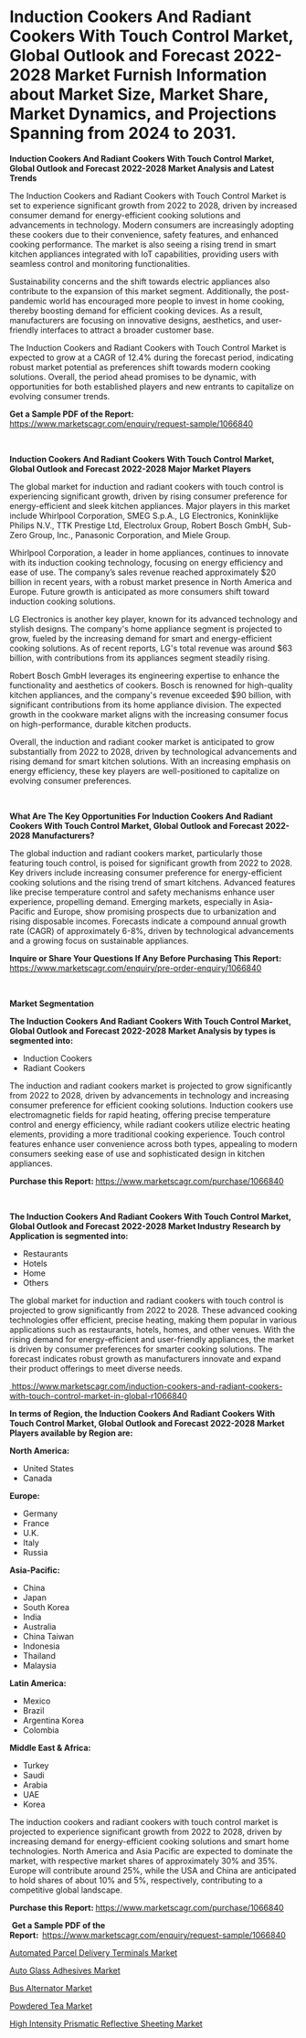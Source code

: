 <p><h1>Induction Cookers And Radiant Cookers With Touch Control Market, Global Outlook and Forecast 2022-2028 Market Furnish Information about Market Size, Market Share, Market Dynamics, and Projections Spanning from 2024 to 2031.</h1></p><p><strong>Induction Cookers And Radiant Cookers With Touch Control Market, Global Outlook and Forecast 2022-2028 Market Analysis and Latest Trends</strong></p>
<p><p>The Induction Cookers and Radiant Cookers with Touch Control Market is set to experience significant growth from 2022 to 2028, driven by increased consumer demand for energy-efficient cooking solutions and advancements in technology. Modern consumers are increasingly adopting these cookers due to their convenience, safety features, and enhanced cooking performance. The market is also seeing a rising trend in smart kitchen appliances integrated with IoT capabilities, providing users with seamless control and monitoring functionalities.</p><p>Sustainability concerns and the shift towards electric appliances also contribute to the expansion of this market segment. Additionally, the post-pandemic world has encouraged more people to invest in home cooking, thereby boosting demand for efficient cooking devices. As a result, manufacturers are focusing on innovative designs, aesthetics, and user-friendly interfaces to attract a broader customer base.</p><p>The Induction Cookers and Radiant Cookers with Touch Control Market is expected to grow at a CAGR of 12.4% during the forecast period, indicating robust market potential as preferences shift towards modern cooking solutions. Overall, the period ahead promises to be dynamic, with opportunities for both established players and new entrants to capitalize on evolving consumer trends.</p></p>
<p><strong>Get a Sample PDF of the Report:&nbsp;</strong> <a href="https://www.marketscagr.com/enquiry/request-sample/1066840">https://www.marketscagr.com/enquiry/request-sample/1066840</a></p>
<p>&nbsp;</p>
<p><strong>Induction Cookers And Radiant Cookers With Touch Control Market, Global Outlook and Forecast 2022-2028 Major Market Players</strong></p>
<p><p>The global market for induction and radiant cookers with touch control is experiencing significant growth, driven by rising consumer preference for energy-efficient and sleek kitchen appliances. Major players in this market include Whirlpool Corporation, SMEG S.p.A., LG Electronics, Koninklijke Philips N.V., TTK Prestige Ltd, Electrolux Group, Robert Bosch GmbH, Sub-Zero Group, Inc., Panasonic Corporation, and Miele Group.</p><p>Whirlpool Corporation, a leader in home appliances, continues to innovate with its induction cooking technology, focusing on energy efficiency and ease of use. The company’s sales revenue reached approximately $20 billion in recent years, with a robust market presence in North America and Europe. Future growth is anticipated as more consumers shift toward induction cooking solutions.</p><p>LG Electronics is another key player, known for its advanced technology and stylish designs. The company's home appliance segment is projected to grow, fueled by the increasing demand for smart and energy-efficient cooking solutions. As of recent reports, LG's total revenue was around $63 billion, with contributions from its appliances segment steadily rising.</p><p>Robert Bosch GmbH leverages its engineering expertise to enhance the functionality and aesthetics of cookers. Bosch is renowned for high-quality kitchen appliances, and the company's revenue exceeded $90 billion, with significant contributions from its home appliance division. The expected growth in the cookware market aligns with the increasing consumer focus on high-performance, durable kitchen products.</p><p>Overall, the induction and radiant cooker market is anticipated to grow substantially from 2022 to 2028, driven by technological advancements and rising demand for smart kitchen solutions. With an increasing emphasis on energy efficiency, these key players are well-positioned to capitalize on evolving consumer preferences.</p></p>
<p>&nbsp;</p>
<p><strong>What Are The Key Opportunities For Induction Cookers And Radiant Cookers With Touch Control Market, Global Outlook and Forecast 2022-2028 Manufacturers?</strong></p>
<p><p>The global induction and radiant cookers market, particularly those featuring touch control, is poised for significant growth from 2022 to 2028. Key drivers include increasing consumer preference for energy-efficient cooking solutions and the rising trend of smart kitchens. Advanced features like precise temperature control and safety mechanisms enhance user experience, propelling demand. Emerging markets, especially in Asia-Pacific and Europe, show promising prospects due to urbanization and rising disposable incomes. Forecasts indicate a compound annual growth rate (CAGR) of approximately 6-8%, driven by technological advancements and a growing focus on sustainable appliances.</p></p>
<p><strong>Inquire or Share Your Questions If Any Before Purchasing This Report:</strong> <a href="https://www.marketscagr.com/enquiry/pre-order-enquiry/1066840">https://www.marketscagr.com/enquiry/pre-order-enquiry/1066840</a></p>
<p>&nbsp;</p>
<p><strong>Market Segmentation</strong></p>
<p><strong>The Induction Cookers And Radiant Cookers With Touch Control Market, Global Outlook and Forecast 2022-2028 Market Analysis by types is segmented into:</strong></p>
<p><ul><li>Induction Cookers</li><li>Radiant Cookers</li></ul></p>
<p><p>The induction and radiant cookers market is projected to grow significantly from 2022 to 2028, driven by advancements in technology and increasing consumer preference for efficient cooking solutions. Induction cookers use electromagnetic fields for rapid heating, offering precise temperature control and energy efficiency, while radiant cookers utilize electric heating elements, providing a more traditional cooking experience. Touch control features enhance user convenience across both types, appealing to modern consumers seeking ease of use and sophisticated design in kitchen appliances.</p></p>
<p><strong>Purchase this Report:&nbsp;</strong><a href="https://www.marketscagr.com/purchase/1066840">https://www.marketscagr.com/purchase/1066840</a></p>
<p>&nbsp;</p>
<p><strong>The Induction Cookers And Radiant Cookers With Touch Control Market, Global Outlook and Forecast 2022-2028 Market Industry Research by Application is segmented into:</strong></p>
<p><ul><li>Restaurants</li><li>Hotels</li><li>Home</li><li>Others</li></ul></p>
<p><p>The global market for induction and radiant cookers with touch control is projected to grow significantly from 2022 to 2028. These advanced cooking technologies offer efficient, precise heating, making them popular in various applications such as restaurants, hotels, homes, and other venues. With the rising demand for energy-efficient and user-friendly appliances, the market is driven by consumer preferences for smarter cooking solutions. The forecast indicates robust growth as manufacturers innovate and expand their product offerings to meet diverse needs.</p></p>
<p><a href="https://www.marketscagr.com/induction-cookers-and-radiant-cookers-with-touch-control-market-in-global-r1066840">&nbsp;https://www.marketscagr.com/induction-cookers-and-radiant-cookers-with-touch-control-market-in-global-r1066840</a></p>
<p><strong>In terms of Region, the Induction Cookers And Radiant Cookers With Touch Control Market, Global Outlook and Forecast 2022-2028 Market Players available by Region are:</strong></p>
<p>
    <p> <strong> North America: </strong>
        <ul>
            <li>United States</li>
            <li>Canada</li>
        </ul>
        </p> 
    <p> <strong> Europe: </strong>
        <ul>
            <li>Germany</li>
            <li>France</li>
            <li>U.K.</li>
            <li>Italy</li>
            <li>Russia</li>
        </ul>
        </p> 
    <p> <strong> Asia-Pacific: </strong>
        <ul>
            <li>China</li>
            <li>Japan</li>
            <li>South Korea</li>
            <li>India</li>
            <li>Australia</li>
            <li>China Taiwan</li>
            <li>Indonesia</li>
            <li>Thailand</li>
            <li>Malaysia</li>
        </ul>
        </p> 
    <p> <strong> Latin America: </strong>
        <ul>
            <li>Mexico</li>
            <li>Brazil</li>
            <li>Argentina Korea</li>
            <li>Colombia</li>
        </ul>
        </p> 
    <p> <strong> Middle East & Africa: </strong>
        <ul>
            <li>Turkey</li>
            <li>Saudi</li>
            <li>Arabia</li>
            <li>UAE</li>
            <li>Korea</li>
        </ul>
    </p>
    </p>
<p><p>The induction cookers and radiant cookers with touch control market is projected to experience significant growth from 2022 to 2028, driven by increasing demand for energy-efficient cooking solutions and smart home technologies. North America and Asia Pacific are expected to dominate the market, with respective market shares of approximately 30% and 35%. Europe will contribute around 25%, while the USA and China are anticipated to hold shares of about 10% and 5%, respectively, contributing to a competitive global landscape.</p></p>
<p><strong>Purchase this Report: </strong><a href="https://www.marketscagr.com/purchase/1066840">https://www.marketscagr.com/purchase/1066840</a></p>
<p>&nbsp;<strong>Get a Sample PDF of the Report:&nbsp;&nbsp;</strong><a href="https://www.marketscagr.com/enquiry/request-sample/1066840">https://www.marketscagr.com/enquiry/request-sample/1066840</a></p>
<p><strong></strong></p>
<p><p><a href="https://www.linkedin.com/pulse/global-perspectives-automated-parcel-delivery-terminals-market-jx2wf?trackingId=73OioxgYTtqq5lllSWfPkA%3D%3D">Automated Parcel Delivery Terminals Market</a></p><p><a href="https://issuu.com/reportprime-2/docs/auto-glass-adhesives-market-size-20_094358cfcdc734">Auto Glass Adhesives Market</a></p><p><a href="https://www.linkedin.com/pulse/pioneering-growth-analyzing-global-bus-alternator-market-dynamics-qgs7f?trackingId=3GYzGcRsSVqHYEe%2BFVn9lA%3D%3D">Bus Alternator Market</a></p><p><a href="https://medium.com/@ayuzak9/this-report-on-powdered-tea-market-is-a-comprehensive-analysis-of-market-shares-strategies-173a6ba92347">Powdered Tea Market</a></p><p><a href="https://issuu.com/reportprime-2/docs/high-intensity-prismatic-reflective_0602c0e225c3ca">High Intensity Prismatic Reflective Sheeting Market</a></p></p>